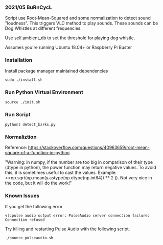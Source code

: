 ### 2021/05 BuRnCycL

Script use Root-Mean-Squared and some normalization to detect sound "loudness". This triggers VLC method to play sounds. These sounds can be Dog Whistles at different frequencies. 

Use self.ambient_db to set the threshold for playing dog whistle. 

Assumes you're running Ubuntu 18.04+ or Raspberry Pi Buster

### Installation
Install package manager maintained dependencies 
```
sudo ./install.sh
```

### Run Python Virtual Environment
```
source ./init.sh
```

### Run Script
```
python3 detect_barks.py
```

### Normaliztion  
Reference: https://stackoverflow.com/questions/40963659/root-mean-square-of-a-function-in-python

"Warning: in numpy, if the number are too big in comparison of their type (dtype in python), the power function may return negative values. To avoid this, it is sometimes useful to cast the values. Example: >>np.sqrt(np.mean(y.astype(np.dtype(np.int64)) ** 2 )). Not very nice in the code, but it will do the work!"

### Known Issues
If you get the following error
```
vlcpulse audio output error: PulseAudio server connection failure: Connection refused
```
Try killing and restarting Pulse Audio with the following script.
```
./bounce_pulseaudio.sh
```
